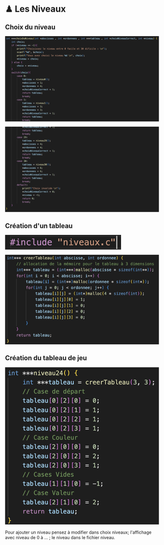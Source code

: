 # ♟ Les Niveaux

## Choix du niveau

![](<../.gitbook/assets/image (23).png>)

![](<../.gitbook/assets/image (18).png>)

## Création d'un tableau

![](<../.gitbook/assets/image (17).png>)

![](<../.gitbook/assets/image (20).png>)

## Création du tableau de jeu

![](<../.gitbook/assets/image (1).png>)

Pour ajouter un niveau pensez à modifier dans choix niveaux; l'affichage avec niveau de 0 à ... ; le niveau dans le fichier niveau.

